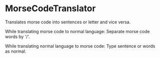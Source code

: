 # MorseCodeTranslator
Translates morse code into sentences or letter and vice versa.

While translating morse code to normal language: 
Separate morse code words by '/'.

While translating normal language to morse code: 
Type sentence or words as normal.
